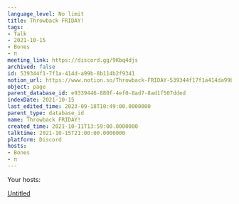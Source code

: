 ```yaml
---
language_level: No limit
title: Throwback FRIDAY!
tags:
- Talk
- 2021-10-15
- Bones
- π
meeting_link: https://discord.gg/9Kbq4djs
archived: false
id: 539344f1-7f1a-414d-a99b-8b114b2f9341
notion_url: https://www.notion.so/Throwback-FRIDAY-539344f17f1a414da99b8b114b2f9341
object: page
parent_database_id: e9339446-880f-4ef0-8ad7-8ad1f507dded
indexDate: 2021-10-15
last_edited_time: 2023-09-18T10:49:00.0000000
parent_type: database_id
name: Throwback FRIDAY!
created_time: 2021-10-11T13:59:00.0000000
talktime: 2021-10-15T21:00:00.0000000
platform: Discord
hosts:
- Bones
- π
---
```




Your hosts:

[Untitled](https://www.notion.so/482e61b02b9c4456b2b4fe86bb7544c6)   






